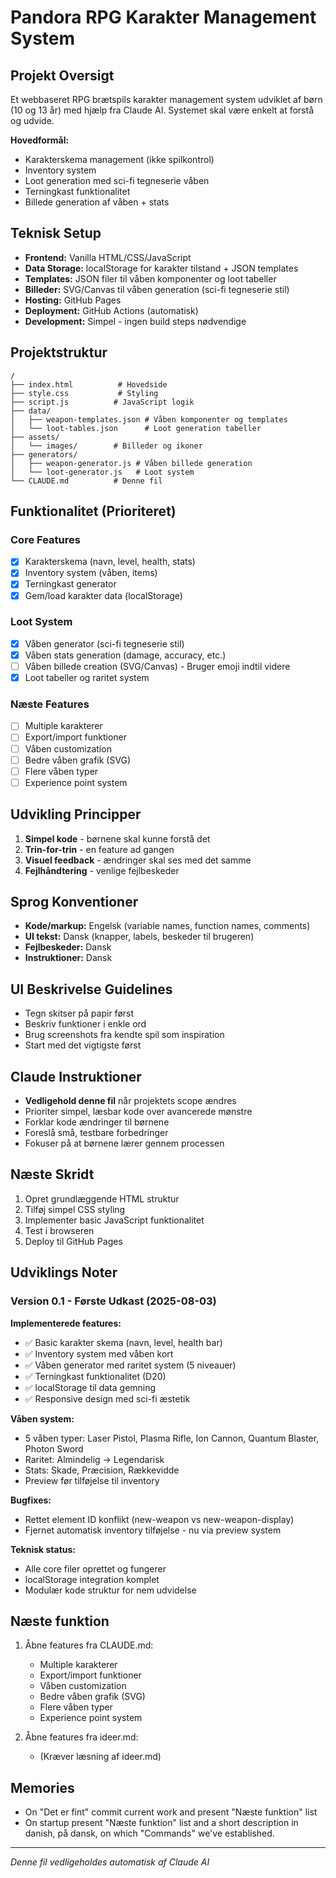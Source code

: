 # Pandora RPG Karakter Management System

## Projekt Oversigt
Et webbaseret RPG brætspils karakter management system udviklet af børn (10 og 13 år) med hjælp fra Claude AI. Systemet skal være enkelt at forstå og udvide.

**Hovedformål:**
- Karakterskema management (ikke spilkontrol)
- Inventory system
- Loot generation med sci-fi tegneserie våben
- Terningkast funktionalitet
- Billede generation af våben + stats

## Teknisk Setup
- **Frontend:** Vanilla HTML/CSS/JavaScript
- **Data Storage:** localStorage for karakter tilstand + JSON templates
- **Templates:** JSON filer til våben komponenter og loot tabeller
- **Billeder:** SVG/Canvas til våben generation (sci-fi tegneserie stil)
- **Hosting:** GitHub Pages
- **Deployment:** GitHub Actions (automatisk)
- **Development:** Simpel - ingen build steps nødvendige

## Projektstruktur
```
/
├── index.html          # Hovedside
├── style.css           # Styling
├── script.js          # JavaScript logik
├── data/
│   ├── weapon-templates.json # Våben komponenter og templates
│   └── loot-tables.json      # Loot generation tabeller
├── assets/
│   └── images/        # Billeder og ikoner
├── generators/
│   ├── weapon-generator.js # Våben billede generation
│   └── loot-generator.js   # Loot system
└── CLAUDE.md          # Denne fil
```

## Funktionalitet (Prioriteret)

### Core Features
- [x] Karakterskema (navn, level, health, stats)
- [x] Inventory system (våben, items)
- [x] Terningkast generator
- [x] Gem/load karakter data (localStorage)

### Loot System
- [x] Våben generator (sci-fi tegneserie stil)
- [x] Våben stats generation (damage, accuracy, etc.)
- [ ] Våben billede creation (SVG/Canvas) - Bruger emoji indtil videre
- [x] Loot tabeller og raritet system

### Næste Features
- [ ] Multiple karakterer
- [ ] Export/import funktioner
- [ ] Våben customization
- [ ] Bedre våben grafik (SVG)
- [ ] Flere våben typer
- [ ] Experience point system

## Udvikling Principper
1. **Simpel kode** - børnene skal kunne forstå det
2. **Trin-for-trin** - en feature ad gangen
3. **Visuel feedback** - ændringer skal ses med det samme
4. **Fejlhåndtering** - venlige fejlbeskeder

## Sprog Konventioner
- **Kode/markup:** Engelsk (variable names, function names, comments)
- **UI tekst:** Dansk (knapper, labels, beskeder til brugeren)
- **Fejlbeskeder:** Dansk
- **Instruktioner:** Dansk

## UI Beskrivelse Guidelines
- Tegn skitser på papir først
- Beskriv funktioner i enkle ord
- Brug screenshots fra kendte spil som inspiration
- Start med det vigtigste først

## Claude Instruktioner
- **Vedligehold denne fil** når projektets scope ændres
- Prioriter simpel, læsbar kode over avancerede mønstre
- Forklar kode ændringer til børnene
- Foreslå små, testbare forbedringer
- Fokuser på at børnene lærer gennem processen

## Næste Skridt
1. Opret grundlæggende HTML struktur
2. Tilføj simpel CSS styling
3. Implementer basic JavaScript funktionalitet
4. Test i browseren
5. Deploy til GitHub Pages

## Udviklings Noter

### Version 0.1 - Første Udkast (2025-08-03)
**Implementerede features:**
- ✅ Basic karakter skema (navn, level, health bar)
- ✅ Inventory system med våben kort
- ✅ Våben generator med raritet system (5 niveauer)
- ✅ Terningkast funktionalitet (D20)
- ✅ localStorage til data gemning
- ✅ Responsive design med sci-fi æstetik

**Våben system:**
- 5 våben typer: Laser Pistol, Plasma Rifle, Ion Cannon, Quantum Blaster, Photon Sword
- Raritet: Almindelig → Legendarisk
- Stats: Skade, Præcision, Rækkevidde
- Preview før tilføjelse til inventory

**Bugfixes:**
- Rettet element ID konflikt (new-weapon vs new-weapon-display)
- Fjernet automatisk inventory tilføjelse - nu via preview system

**Teknisk status:**
- Alle core filer oprettet og fungerer
- localStorage integration komplet
- Modulær kode struktur for nem udvidelse

## Næste funktion
1. Åbne features fra CLAUDE.md:
   - Multiple karakterer
   - Export/import funktioner
   - Våben customization
   - Bedre våben grafik (SVG)
   - Flere våben typer
   - Experience point system

2. Åbne features fra ideer.md:
   - (Kræver læsning af ideer.md)

## Memories
- On "Det er fint" commit current work and present "Næste funktion" list
- On startup present "Næste funktion" list and a short description in danish, på dansk, on which "Commands" we've established.

---
*Denne fil vedligeholdes automatisk af Claude AI*